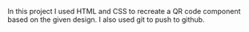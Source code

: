 In this project I used HTML and CSS to recreate a QR code component based on the given design.
I also used git to push to github.
